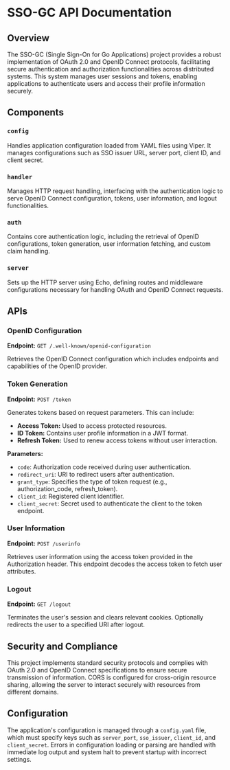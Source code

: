# SSO-GC API Documentation

## Overview

The SSO-GC (Single Sign-On for Go Applications) project provides a robust implementation of OAuth 2.0 and OpenID Connect protocols, facilitating secure authentication and authorization functionalities across distributed systems. This system manages user sessions and tokens, enabling applications to authenticate users and access their profile information securely.

## Components

### `config`
Handles application configuration loaded from YAML files using Viper. It manages configurations such as SSO issuer URL, server port, client ID, and client secret.

### `handler`
Manages HTTP request handling, interfacing with the authentication logic to serve OpenID Connect configuration, tokens, user information, and logout functionalities.

### `auth`
Contains core authentication logic, including the retrieval of OpenID configurations, token generation, user information fetching, and custom claim handling.

### `server`
Sets up the HTTP server using Echo, defining routes and middleware configurations necessary for handling OAuth and OpenID Connect requests.

## APIs

### OpenID Configuration

**Endpoint:** `GET /.well-known/openid-configuration`

Retrieves the OpenID Connect configuration which includes endpoints and capabilities of the OpenID provider.

### Token Generation

**Endpoint:** `POST /token`

Generates tokens based on request parameters. This can include:

- **Access Token:** Used to access protected resources.
- **ID Token:** Contains user profile information in a JWT format.
- **Refresh Token:** Used to renew access tokens without user interaction.

**Parameters:**

- `code`: Authorization code received during user authentication.
- `redirect_uri`: URI to redirect users after authentication.
- `grant_type`: Specifies the type of token request (e.g., authorization_code, refresh_token).
- `client_id`: Registered client identifier.
- `client_secret`: Secret used to authenticate the client to the token endpoint.

### User Information

**Endpoint:** `POST /userinfo`

Retrieves user information using the access token provided in the Authorization header. This endpoint decodes the access token to fetch user attributes.

### Logout

**Endpoint:** `GET /logout`

Terminates the user's session and clears relevant cookies. Optionally redirects the user to a specified URI after logout.

## Security and Compliance

This project implements standard security protocols and complies with OAuth 2.0 and OpenID Connect specifications to ensure secure transmission of information. CORS is configured for cross-origin resource sharing, allowing the server to interact securely with resources from different domains.

## Configuration

The application's configuration is managed through a `config.yaml` file, which must specify keys such as `server_port`, `sso_issuer`, `client_id`, and `client_secret`. Errors in configuration loading or parsing are handled with immediate log output and system halt to prevent startup with incorrect settings.
